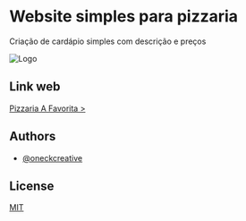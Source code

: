 
# Website simples para pizzaria

Criação de cardápio simples com descrição e preços


![Logo](https://pizzariafavorita.vercel.app/assets/img/Logotipo.webp)

    
## Link web

[Pizzaria A Favorita > ](https://pizzariafavorita.vercel.app/)

  
## Authors

- [@oneckcreative](https://www.github.com/oneckcreative)

  
## License

[MIT](https://choosealicense.com/licenses/mit/)

  
